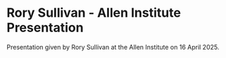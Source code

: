 # Rory Sullivan - Allen Institute Presentation

Presentation given by Rory Sullivan at the Allen Institute on 16 April 2025.
